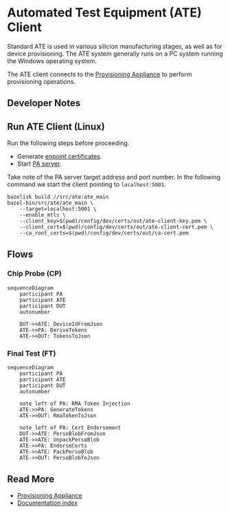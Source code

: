 # Automated Test Equipment (ATE) Client

Standard ATE is used in various silicion manufacturing stages, as well as
for device provisioning. The ATE system generally runs on a PC system running
the Windows operating system.

The ATE client connects to the [Provisioning Appliance](https://github.com/lowRISC/opentitan-provisioning/wiki/pa) to perform
provisioning operations.

## Developer Notes

## Run ATE Client (Linux)

Run the following steps before proceeding.

* Generate [enpoint certificates](https://github.com/lowRISC/opentitan-provisioning/wiki/auth#endpoint-certificates).
* Start [PA server](https://github.com/lowRISC/opentitan-provisioning/wiki/pa#start-pa-server).

Take note of the PA server target address and port number. In the following
command we start the client pointing to `localhost:5001`.

```console
bazelisk build //src/ate:ate_main
bazel-bin/src/ate/ate_main \
    --target=localhost:5001 \
    --enable_mtls \
    --client_key=$(pwd)/config/dev/certs/out/ate-client-key.pem \
    --client_cert=$(pwd)/config/dev/certs/out/ate-client-cert.pem \
    --ca_root_certs=$(pwd)/config/dev/certs/out/ca-cert.pem
```

## Flows

### Chip Probe (CP)

```mermaid
sequenceDiagram
    participant PA
    participant ATE
    participant DUT
    autonumber

    DUT->>ATE: DeviceIdFromJson
    ATE->>PA: DeriveTokens
    ATE->>DUT: TokensToJson
```

### Final Test (FT)

```mermaid
sequenceDiagram
    participant PA
    participant ATE
    participant DUT
    autonumber

    note left of PA: RMA Token Injection
    ATE->>PA: GenerateTokens
    ATE->>DUT: RmaTokenToJson

    note left of PA: Cert Endorsement
    DUT->>ATE: PersoBlobFromJson
    ATE->>ATE: UnpackPersoBlob
    ATE->>PA: EndorseCerts
    ATE->>ATE: PackPersoBlob
    ATE->>DUT: PersoBlobToJson
```

## Read More

* [Provisioning Appliance](https://github.com/lowRISC/opentitan-provisioning/wiki/pa)
* [Documentation index](https://github.com/lowRISC/opentitan-provisioning/wiki/Home)
